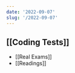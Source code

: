 ```yaml
---
date: '2022-09-07'
slug: '/2022-09-07'
---
```


## [[Coding Tests]]

- [[Real Exams]]
- [[Readings]]
